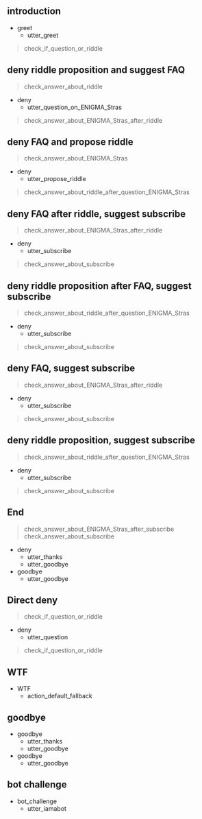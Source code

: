 ## introduction
* greet
  - utter_greet
> check_if_question_or_riddle

## deny riddle proposition and suggest FAQ
> check_answer_about_riddle
* deny
  - utter_question_on_ENIGMA_Stras
> check_answer_about_ENIGMA_Stras_after_riddle

## deny FAQ and propose riddle
> check_answer_about_ENIGMA_Stras
* deny
  - utter_propose_riddle
> check_answer_about_riddle_after_question_ENIGMA_Stras

## deny FAQ after riddle, suggest subscribe
> check_answer_about_ENIGMA_Stras_after_riddle
* deny
  - utter_subscribe
> check_answer_about_subscribe

## deny riddle proposition after FAQ, suggest subscribe
> check_answer_about_riddle_after_question_ENIGMA_Stras
* deny
  - utter_subscribe
> check_answer_about_subscribe

## deny FAQ, suggest subscribe
> check_answer_about_ENIGMA_Stras_after_riddle
* deny
  - utter_subscribe
> check_answer_about_subscribe

## deny riddle proposition, suggest subscribe
> check_answer_about_riddle_after_question_ENIGMA_Stras
* deny
  - utter_subscribe
> check_answer_about_subscribe

## End
> check_answer_about_ENIGMA_Stras_after_subscribe
> check_answer_about_subscribe
* deny
  - utter_thanks
  - utter_goodbye
* goodbye
  - utter_goodbye

## Direct deny
> check_if_question_or_riddle
* deny
  - utter_question
> check_if_question_or_riddle

## WTF
* WTF
  - action_default_fallback

## goodbye
* goodbye
  - utter_thanks
  - utter_goodbye
* goodbye
  - utter_goodbye

## bot challenge
* bot_challenge
  - utter_iamabot
